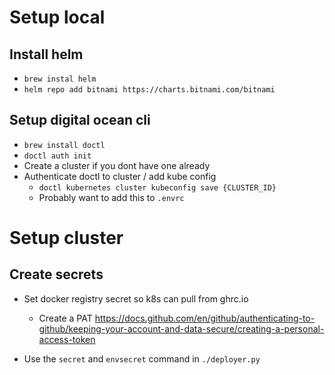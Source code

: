 
# Setup local

## Install helm
- `brew instal helm`
- `helm repo add bitnami https://charts.bitnami.com/bitnami`

## Setup digital ocean cli
- `brew install doctl`
- `doctl auth init`
- Create a cluster if you dont have one already
- Authenticate doctl to cluster / add kube config
    - `doctl kubernetes cluster kubeconfig save {CLUSTER_ID}`
    - Probably want to add this to `.envrc`

# Setup cluster

## Create secrets

- Set docker registry secret so k8s can pull from ghrc.io
    -  Create a PAT https://docs.github.com/en/github/authenticating-to-github/keeping-your-account-and-data-secure/creating-a-personal-access-token
 
 - Use the `secret` and `envsecret` command in `./deployer.py`